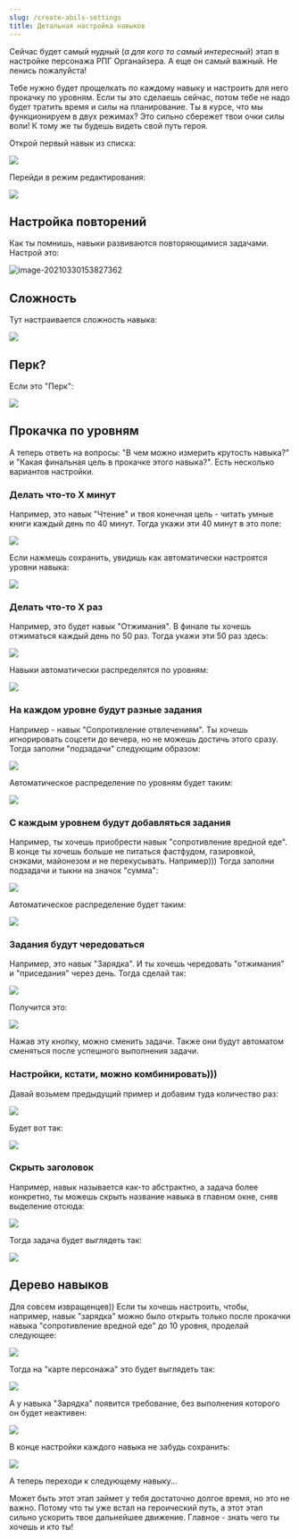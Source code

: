 ```yaml
---
slug: /create-abils-settings
title: Детальная настройка навыков
---
```


Сейчас будет самый нудный (*а для кого то самый интересный*) этап в настройке персонажа РПГ Органайзера. А еще он самый важный. Не ленись пожалуйста!

Тебе нужно будет прощелкать по каждому навыку и настроить для него прокачку по уровням. Если ты это сделаешь сейчас, потом тебе не надо будет тратить время и силы на планирование. Ты в курсе, что мы функционируем в двух режимах? Это сильно сбережет твои очки силы воли! К тому же ты будешь видеть свой путь героя.

Открой первый навык из списка:

![](../../static/img/открой_первый_навык_из_списка)

Перейди в режим редактирования:

![](../../static/img/навык_в_режим_редактирования.png)

## Настройка повторений

Как ты помнишь, навыки развиваются повторяющимися задачами. Настрой это:

![image-20210330153827362](../../static/img/настройка_повторений)

## Сложность

Тут настраивается сложность навыка:

![](../../static/img/настройка_сложности)

## Перк?

Если это "Перк":

![](../../static/img/если_это_перк)

## Прокачка по уровням

А теперь ответь на вопросы: "В чем можно измерить крутость навыка?" и "Какая финальная цель в прокачке этого навыка?". Есть несколько вариантов настройки.

### Делать что-то X минут

Например, это навык "Чтение" и твоя конечная цель - читать умные книги каждый день по 40 минут. Тогда укажи эти 40 минут в это поле:

![](../../static/img/навык_чтение_настройка)

Если нажмешь сохранить, увидишь как автоматически настроятся уровни навыка:

![](../../static/img/навык_чтение_настроен)

### Делать что-то X раз

Например, это будет навык "Отжимания". В финале ты хочешь отжиматься каждый день по 50 раз. Тогда укажи эти 50 раз здесь:

![](../../static/img/пример_отжимания)

Навыки автоматически распределятся по уровням:

![](../../static/img/пример_отжимания_распределено)

### На каждом уровне будут разные задания

Например - навык "Сопротивление отвлечениям". Ты хочешь игнорировать соцсети до вечера, но не можешь достичь этого сразу. Тогда заполни "подзадачи" следующим образом:

![](../../static/img/пример_нет_соцсетям)

Автоматическое распределение по уровням будет таким:

![](../../static/img/нет_соцсетям_пример_готово)

### С каждым уровнем будут добавляться задания

Например, ты хочешь приобрести навык "сопротивление вредной еде". В конце ты хочешь больше не питаться фастфудом, газировкой, снэками, майонезом и не перекусывать. Например))) Тогда заполни подзадачи и тыкни на значок "сумма":

![](../../static/img/пример_сопротивление_вредному)

Автоматическое распределение будет таким:

![](../../static/img/сопротивление_вредному_готово)

### Задания будут чередоваться

Например, это навык "Зарядка". И ты хочешь чередовать "отжимания" и "приседания" через день. Тогда сделай так:

![](../../static/img/пример_зарядка)

Получится это:

![](../../static/img/пример_зарядка_готово)

Нажав эту кнопку, можно сменить задачи. Также они будут автоматом сменяться после успешного выполнения задачи.

### Настройки, кстати, можно комбинировать)))

Давай возьмем предыдущий пример и добавим туда количество раз:

![](../../static/img/пример_комбинирование)

Будет вот так:

![](../../static/img/пример_комбинирование_готово)

### Скрыть заголовок

Например, навык называется как-то абстрактно, а задача более конкретно, ты можешь скрыть название навыка в главном окне, сняв выделение отсюда:

![](../../static/img/пример_скрыть_заголовок)

Тогда задача будет выглядеть так:

![](../../static/img/скрыть_заголовок_готово)

## Дерево навыков

Для совсем извращенцев)) Если ты хочешь настроить, чтобы, например, навык "зарядка" можно было открыть только после прокачки навыка "сопротивление вредной еде" до 10 уровня, проделай следующее:

![](../../static/img/пример_дерево_навыков)

Тогда на "карте персонажа" это будет выглядеть так:

![](../../static/img/дерево_навыков_карта_перса)

А у навыка "Зарядка" появится требование, без выполнения которого он будет неактивен:

![](../../static/img/дерево_навыков_требование)

В конце настройки каждого навыка не забудь сохранить:

![](../../static/img/СохранитьИзменения.jpg)

А теперь переходи к следующему навыку...

Может быть этот этап займет у тебя достаточно долгое время, но это не важно. Потому что ты уже встал на героический путь, а этот этап сильно ускорить твое дальнейшее движение. Главное - знать чего ты хочешь и кто ты!